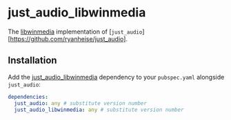 # just_audio_libwinmedia

The [libwinmedia](https://github.com/harmonoid/libwinmedia/tree/master/flutter#libwinmediadart) implementation of [`just_audio`][https://github.com/ryanheise/just_audio].

## Installation

Add the [just_audio_libwinmedia](https://pub.dev/packages/just_audio_libwinmedia) dependency to your `pubspec.yaml` alongside `just_audio`:

```yaml
dependencies:
  just_audio: any # substitute version number
  just_audio_libwinmedia: any # substitute version number
```